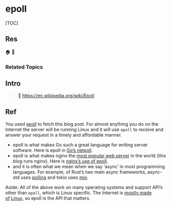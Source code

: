 # epoll

[TOC]



## Res
🏠 
🚧 


### Related Topics



## Intro
> 📎 https://en.wikipedia.org/wiki/Epoll




## Ref
[👍 epoll: The API that powers the modern internet]: https://darkcoding.net/software/epoll-the-api-that-powers-the-modern-internet/

You used [epoll](https://man7.org/linux/man-pages/man7/epoll.7.html) to fetch this blog post. For almost anything you do on the Internet the server will be running Linux and it will use `epoll` to receive and answer your request in a timely and affordable manner.
- epoll is what makes Go such a great language for writing server software. Here is epoll in [Go’s netpoll](https://github.com/golang/go/blob/f229e7031a6efb2f23241b5da000c3b3203081d6/src/runtime/netpoll_epoll.go#L101-L126).
- epoll is what makes nginx the [most popular web server](https://news.netcraft.com/archives/2021/12/22/december-2021-web-server-survey.html) in the world (this blog runs nginx). Here is [nginx’s use of epoll](https://github.com/nginx/nginx/blob/a64190933e06758d50eea926e6a55974645096fd/src/event/modules/ngx_epoll_module.c#L784-L800).
- and it is often what we mean when we say ‘async’ in most programming languages. For example, of Rust’s two main async frameworks, async-std uses [polling](https://github.com/smol-rs/polling/blob/master/src/epoll.rs#L156-L157) and tokio uses [mio](https://github.com/tokio-rs/mio/blob/dca2134ef355b3c0d00e8e338e44e7d9ed63edac/src/sys/unix/selector/epoll.rs#L68).

Aside: All of the above work on many operating systems and support API’s other than `epoll`, which is Linux specific. The Internet is [mostly made of](https://en.wikipedia.org/wiki/Usage_share_of_operating_systems#Public_servers_on_the_Internet) [Linux](https://w3techs.com/technologies/details/os-unix), so epoll is the API that matters.
